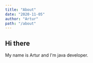 ```yaml
---
title: "About"
date: "2020-11-05"
author: "Artur"
path: "/about"
---
```


## Hi there

My name is Artur and I'm java developer.